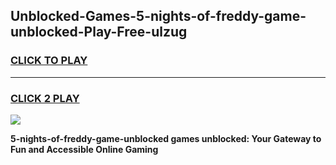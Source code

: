
## Unblocked-Games-5-nights-of-freddy-game-unblocked-Play-Free-ulzug
<h3>
<a href="https://premium76.site?title=5-nights-of-freddy-game-unblocked&ref=12A">CLICK TO PLAY</a></h3>
<hr>

<h3>
<a href="https://premium76.site?title=5-nights-of-freddy-game-unblocked&ref=12A">CLICK 2 PLAY</a>
  
</h3>

<a href="https://premium76.site?title=5-nights-of-freddy-game-unblocked&ref=12A"><img src="https://clearcache.store/games.png"></a>


**5-nights-of-freddy-game-unblocked games unblocked: Your Gateway to Fun and Accessible Online Gaming**

